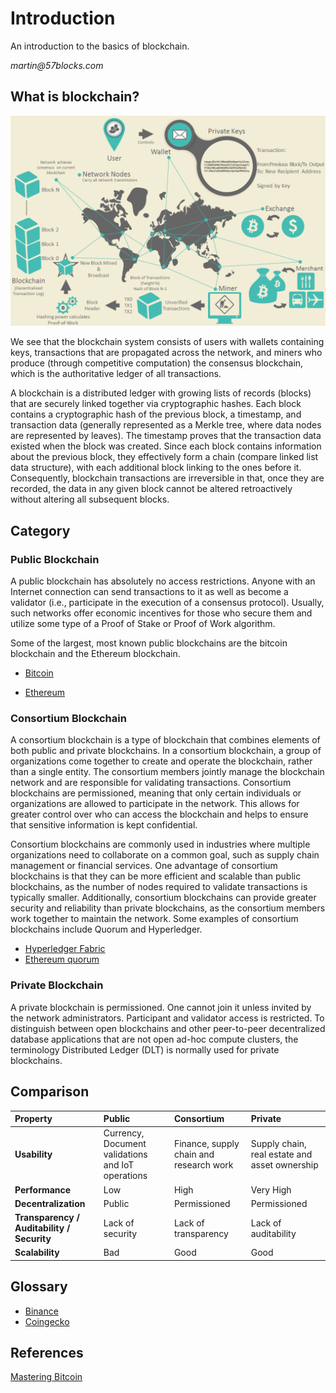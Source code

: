 # Introduction

An introduction to the basics of blockchain.

_martin@57blocks.com_

## What is blockchain?

![Blockchain system](../assets/images/btc_overview.png)

We see that the blockchain system consists of users with wallets containing keys, transactions that are propagated across the network, and miners who produce (through competitive computation) the consensus blockchain, which is the authoritative ledger of all transactions.

A blockchain is a distributed ledger with growing lists of records (blocks) that are securely linked together via cryptographic hashes. Each block contains a cryptographic hash of the previous block, a timestamp, and transaction data (generally represented as a Merkle tree, where data nodes are represented by leaves). The timestamp proves that the transaction data existed when the block was created. Since each block contains information about the previous block, they effectively form a chain (compare linked list data structure), with each additional block linking to the ones before it. Consequently, blockchain transactions are irreversible in that, once they are recorded, the data in any given block cannot be altered retroactively without altering all subsequent blocks.

## Category

### Public Blockchain

A public blockchain has absolutely no access restrictions. Anyone with an Internet connection can send transactions to it as well as become a validator (i.e., participate in the execution of a consensus protocol). Usually, such networks offer economic incentives for those who secure them and utilize some type of a Proof of Stake or Proof of Work algorithm.

Some of the largest, most known public blockchains are the bitcoin blockchain and the Ethereum blockchain.

- [Bitcoin](https://bitcoin.org/en/)

- [Ethereum](https://ethereum.org/en/what-is-ethereum/)

### Consortium Blockchain

A consortium blockchain is a type of blockchain that combines elements of both public and private blockchains. In a consortium blockchain, a group of organizations come together to create and operate the blockchain, rather than a single entity. The consortium members jointly manage the blockchain network and are responsible for validating transactions. Consortium blockchains are permissioned, meaning that only certain individuals or organizations are allowed to participate in the network. This allows for greater control over who can access the blockchain and helps to ensure that sensitive information is kept confidential.

Consortium blockchains are commonly used in industries where multiple organizations need to collaborate on a common goal, such as supply chain management or financial services. One advantage of consortium blockchains is that they can be more efficient and scalable than public blockchains, as the number of nodes required to validate transactions is typically smaller. Additionally, consortium blockchains can provide greater security and reliability than private blockchains, as the consortium members work together to maintain the network. Some examples of consortium blockchains include Quorum and Hyperledger.

- [Hyperledger Fabric](https://www.hyperledger.org/use/fabric)
- [Ethereum quorum](https://consensys.net/quorum/)

### Private Blockchain

A private blockchain is permissioned. One cannot join it unless invited by the network administrators. Participant and validator access is restricted. To distinguish between open blockchains and other peer-to-peer decentralized database applications that are not open ad-hoc compute clusters, the terminology Distributed Ledger (DLT) is normally used for private blockchains.

## Comparison

| Property                                   | Public                                            | Consortium                              | Private                                       |
| :----------------------------------------- | :------------------------------------------------ | :-------------------------------------- | :-------------------------------------------- |
| **Usability**                              | Currency, Document validations and IoT operations | Finance, supply chain and research work | Supply chain, real estate and asset ownership |
| **Performance**                            | Low                                               | High                                    | Very High                                     |
| **Decentralization**                       | Public                                            | Permissioned                            | Permissioned                                  |
| **Transparency / Auditability / Security** | Lack of security                                  | Lack of transparency                    | Lack of auditability                          |
| **Scalability**                            | Bad                                               | Good                                    | Good                                          |

## Glossary

- [Binance](https://academy.binance.com/en/glossary)
- [Coingecko](https://www.coingecko.com/en/glossary)

## References

[Mastering Bitcoin](https://github.com/bitcoinbook/bitcoinbook)
